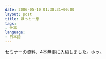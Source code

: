 ```yaml
---
date: 2006-05-10 01:38:31+00:00
layout: post
title: ほっと一息
tags:
- 仕事
language:
- 日本語
---
```


セミナーの資料、4本無事に入稿しました。ホッ。
